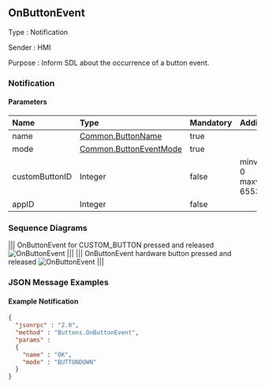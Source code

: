 ## OnButtonEvent

Type
: Notification

Sender
: HMI

Purpose
: Inform SDL about the occurrence of a button event.

### Notification

#### Parameters

|Name|Type|Mandatory|Additional|
|:---|:---|:--------|:---------|
|name|[Common.ButtonName](../../common/enums/#buttonname)|true||
|mode|[Common.ButtonEventMode](../../common/enums/#buttoneventmode)|true||
|customButtonID|Integer|false|minvalue: 0<br>maxvalue: 65536|
|appID|Integer|false||

### Sequence Diagrams
|||
OnButtonEvent for CUSTOM_BUTTON pressed and released
![OnButtonEvent](./assets/OnButtonEventPressRelease.png)
|||
|||
OnButtonEvent hardware button pressed and released
![OnButtonEvent](./assets/OnButtonEventHardKeyPressRelease.png)
|||

### JSON Message Examples

#### Example Notification
```json
{
  "jsonrpc" : "2.0",
  "method" : "Buttons.OnButtonEvent",
  "params" :
  {
    "name" : "OK",
    "mode" : "BUTTONDOWN"
  }
}
```
